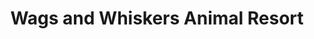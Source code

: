 ---
title: "Wags and Whiskers Animal Resort"
url: /flagstaff/wags-and-whiskers-animal-resort/
shop: Tiere
---